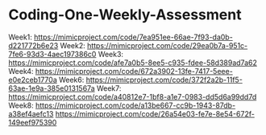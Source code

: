 # Coding-One-Weekly-Assessment
Week1: https://mimicproject.com/code/7ea951ee-66ae-7f93-da0b-d221772b6e23
Week2: https://mimicproject.com/code/29ea0b7a-951c-7fe6-93d3-4aec197386c0
Week3: https://mimicproject.com/code/afe7a0b5-8ee5-c935-fdee-58d389ad7a62
Week4: https://mimicproject.com/code/672a3902-13fe-7417-5eee-e0e2ceb1770a
Week6: https://mimicproject.com/code/372f2a2b-11f5-63ae-1e9a-385e0131567a
Week7: https://mimicproject.com/code/a40812e7-1bf8-a1e7-0983-dd5d6a99dd7d
Week8: https://mimicproject.com/code/a13be667-cc9b-1943-87db-a38ef4aefc13 https://mimicproject.com/code/26a54e03-fe7e-8e54-672f-149eef975390
